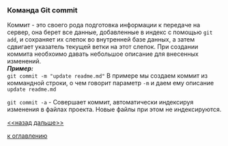 ### Команда Git commit  

Коммит - это своего рода подготовка информации к передаче на сервер, она берет все данные, добавленные в индекс с помощью `git add`, и сохраняет их слепок во внутренней базе данных, а затем сдвигает указатель текущей ветки на этот слепок. При создании коммита необхоимо давать небольшое описание для внесенных изменений.  
***Пример:***  
`git commit -m "update readme.md"`
В примере мы создаем коммит из коммандной строки, о чем говорит параметр `-m` и даем ему описание `update readme.md`  

`git commit -a` - Совершает коммит, автоматически индексируя изменения в файлах проекта. Новые файлы при этом не индексируются.  

[<<назад](./gitadd.md)     [дальше>>](./gitremoteadd.md)  




[к оглавлению](./readme.md)